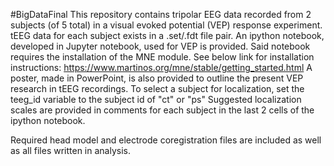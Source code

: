 #BigDataFinal
This repository contains tripolar EEG data recorded from 2 subjects (of 5 total) in a visual evoked potential (VEP) response experiment.
tEEG data for each subject exists in a .set/.fdt file pair. 
An ipython notebook, developed in Jupyter notebook, used for VEP is provided. Said notebook requires the installation of the MNE module.
See below link for installation instructions:
https://www.martinos.org/mne/stable/getting_started.html
A poster, made in PowerPoint, is also provided to outline the present VEP research in tEEG recordings.
To select a subject for localization, set the teeg_id variable to the subject id of "ct" or "ps"
Suggested localization scales are provided in comments for each subject in the last 2 cells of the ipython notebook.

Required head model and electrode coregistration files are included as well as all files written in analysis.